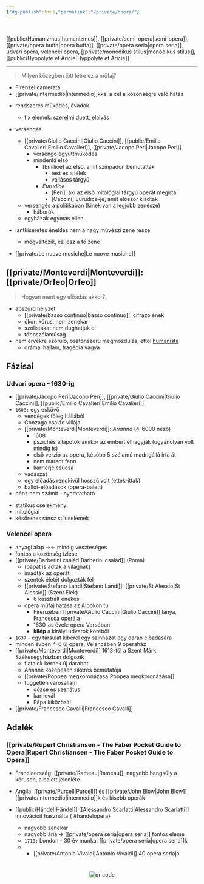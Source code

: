 ```yaml
---
{"dg-publish":true,"permalink":"/private/opera/"}
---
```


#

[[public/Humanizmus\|humanizmus]], [[private/semi-opera\|semi-opera]], [[private/opera buffa\|opera buffa]], [[private/opera seria\|opera seria]], udvari opera, velencei opera, [[private/monódikus stílus\|monódikus stílus]], [[public/Hyppolyte et Aricie\|Hyppolyte et Aricie]]
__________________

> Milyen közegben jött létre ez a műfaj?

* Firenzei camerata
* [[private/intermedio\|intermedio]]kkal a cél a közönségre való hatás

- rendszeres működés, évadok
	- fix elemek: szerelmi duett, elalvás

- versengés
	- [[private/Giulio Caccini\|Giulio Caccini]], [[public/Emilio Cavalieri\|Emilio Cavalieri]], [[private/Jacopo Peri\|Jacopo Peri]]
		- versengő együttműködés
		- mindenki első
			- [Emilioé] az első, amit színpadon bemutatták
				- test és a lélek
				- vallásos tárgyú
			- *Eurudice*
				- [Peri], aki az első mitológiai tárgyú operát megírta
				- [Caccini] Eurudice-je, amit először kiadtak
	- versengés a politikában (kinek van a legjobb zenésze)
		- háborúk
	- egyházak egymás ellen
	
- lantkíséretes éneklés nem a nagy művészi zene része
	- megváltozik, ez lesz a fő zene
- [[private/Le nuove musiche\|Le nuove musiche]] 

## [[private/Monteverdi\|Monteverdi]]: [[private/Orfeo\|Orfeo]]

> Hogyan ment egy előadás akkor?

- abszurd helyzet
	- [[private/basso continuo\|basso continuo]], cifrázó ének
	- ókor: kórus, nem zenekar
	- szólistákat nem dughatjuk el
	- többszólamúság
- nem érvekre szoruló, ösztönszerű megmozdulás, ettől [humanista](humanizmus.md)
	- drámai hajlam, tragédia vágya

## Fázisai
### Udvari opera ~1630-ig
* [[private/Jacopo Peri\|Jacopo Peri]], [[private/Giulio Caccini\|Giulio Caccini]], [[public/Emilio Cavalieri\|Emilio Cavalieri]]
* `1608:` egy esküvő
	* vendégek főleg Itáliából
	* Gonzaga család villája
	* [[private/Monteverdi\|Monteverdi]]: *Arianna* (4-6000 néző)
		* 1608
		* pszichés állapotok amikor az embert elhagyják (ugyanolyan volt mindig is)
		* első verzió az opera, később 5 szólamú madrigállá írta át
		* nem maradt fenn
		* karrierje csúcsa
	* vadászat
	* egy előadás rendkívül hosszú volt (ettek-ittak)
	* ballot-előadások (opera-balett)
* pénz nem számít - nyomtatható
- statikus cselekmény
- mitológiai
- későreneszánsz stíluselemek

### Velencei opera
- anyagi alap -><- mindig veszteséges
- fontos a közönség ízlése
- [[private/Barberini család\|Barberini család]] (Róma)
	- (pápát is adtak a világnak)
	- imádták az operát
	- szentek életét dolgozták fel
	- [[private/Stefano Landi\|Stefano Landi]]: [[private/St Alessio\|St Alessio]] (Szent Elek)
		- 6 kasztrált énekes
	- opera műfaj hatása az Alpokon túl
		- Firenzében [[private/Giulio Caccini\|Giulio Caccini]] lánya, Francesca operája
		- 1630-as évek: opera Varsóban
		- **kilép** a királyi udvarok köréből
- `1637` - egy társulat kibérel egy színházat egy darab előadására
- minden évben 4-6 új opera, Velencében 9 operaház
- [[private/Monteverdi\|Monteverdi]] 1613-tól a Szent Márk Székesegyházban dolgozik
	- fiatalok kérnek új darabot
	- Arianne közepesen sikeres bemutatója
	- [[private/Poppea megkoronázása\|Poppea megkoronázása]]
	- független városállam
		- dózse és szenátus
		- karnevál
		- Pápa kiközösíti
- [[private/Francesco Cavalli\|Francesco Cavalli]]

## Adalék
###  [[private/Rupert Christiansen - The Faber Pocket Guide to Opera\|Rupert Christiansen - The Faber Pocket Guide to Opera]]
* Franciaország: [[private/Rameau\|Rameau]]: nagyobb hangsúly a kóruson, a balett jelenléte
- Anglia: [[private/Purcell\|Purcell]] és [[private/John Blow\|John Blow]] [[private/intermedio\|intermedio]]k és kisebb operák
- [[public/Händel\|Händel]] [[Alessandro Scarlatti\|Alessandro Scarlatti]] innovációit használta
{ #handelopera}

	- nagyobb zenekar
	- nagyobb ária -> [[private/opera seria\|opera seria]] fontos eleme
	- `1710:` London - 30 év munka, [[private/opera seria\|opera seria]]k
	- - [[private/Antonio Vivaldi\|Antonio Vivaldi]] 40 opera seriaja




#
<p style="text-align: center;"><img src="https://chart.googleapis.com/chart?cht=qr&chl=https://notes.andrasdenes.com/opera&chs=180x180&choe=UTF-8&chld=L|2" alt="qr code"></p>

